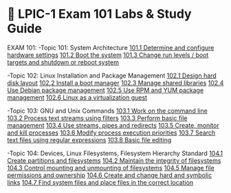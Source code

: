 # 🔧 LPIC-1 Exam 101 Labs & Study Guide

EXAM 101:
-Topic 101: System Architecture
	[101.1 Determine and configure hardware settings]()
	[101.2 Boot the system]()
	[101.3 Change run levels / boot targets and shutdown or reboot system]()

-Topic 102: Linux Installation and Package Management
	[102.1 Design hard disk layout]()
	[102.2 Install a boot manager]()
	[102.3 Manage shared libraries]()
	[102.4 Use Debian package management]()
	[102.5 Use RPM and YUM package management]()
	[102.6 Linux as a virtualization guest]()

-Topic 103: GNU and Unix Commands
	[103.1 Work on the command line]()
	[103.2 Process text streams using filters]()
	[103.3 Perform basic file management]()
	[103.4 Use streams, pipes and redirects]()
	[103.5 Create, monitor and kill processes]()
	[103.6 Modify process execution priorities]()
	[103.7 Search text files using regular expressions]()
	[103.8 Basic file editing]()

-Topic 104: Devices, Linux Filesystems, Filesystem Hierarchy Standard
	[104.1 Create partitions and filesystems]()
	[104.2 Maintain the integrity of filesystems]()
	[104.3 Control mounting and unmounting of filesystems]()
	[104.5 Manage file permissions and ownership]()
	[104.6 Create and change hard and symbolic links]()
	[104.7 Find system files and place files in the correct location]()
